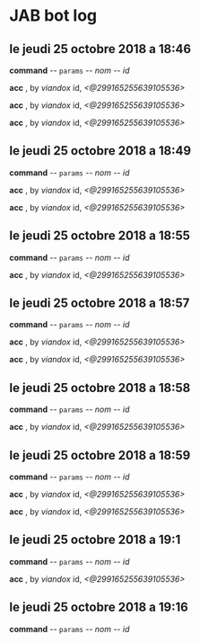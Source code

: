 # JAB bot log

## le jeudi 25 octobre 2018 a 18:46

**command** -- `params` -- _nom_ -- _id_

**acc** ,  by _viandox_ id, _<@299165255639105536>_

**acc** ,  by _viandox_ id, _<@299165255639105536>_

**acc** ,  by _viandox_ id, _<@299165255639105536>_

## le jeudi 25 octobre 2018 a 18:49

**command** -- `params` -- _nom_ -- _id_

**acc** ,  by _viandox_ id, _<@299165255639105536>_

**acc** ,  by _viandox_ id, _<@299165255639105536>_

## le jeudi 25 octobre 2018 a 18:55

**command** -- `params` -- _nom_ -- _id_

**acc** ,  by _viandox_ id, _<@299165255639105536>_

## le jeudi 25 octobre 2018 a 18:57

**command** -- `params` -- _nom_ -- _id_

**acc** ,  by _viandox_ id, _<@299165255639105536>_

**acc** ,  by _viandox_ id, _<@299165255639105536>_

## le jeudi 25 octobre 2018 a 18:58

**command** -- `params` -- _nom_ -- _id_

**acc** ,  by _viandox_ id, _<@299165255639105536>_

## le jeudi 25 octobre 2018 a 18:59

**command** -- `params` -- _nom_ -- _id_

**acc** ,  by _viandox_ id, _<@299165255639105536>_

**acc** ,  by _viandox_ id, _<@299165255639105536>_

## le jeudi 25 octobre 2018 a 19:1

**command** -- `params` -- _nom_ -- _id_

**acc** ,  by _viandox_ id, _<@299165255639105536>_

## le jeudi 25 octobre 2018 a 19:16

**command** -- `params` -- _nom_ -- _id_

